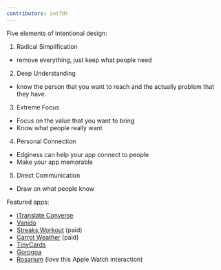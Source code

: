 ```yaml
---
contributors: zntfdr
---
```


Five elements of intentional design:

1. Radical Simplification
  - remove everything, just keep what people need

2. Deep Understanding
  - know the person that you want to reach and the actually problem that they have.

3. Extreme Focus
  - Focus on the value that you want to bring
  - Know what people really want

4. Personal Connection
  - Edginess can help your app connect to people
  - Make your app memorable

5. Direct Communication
  - Draw on what people know

Featured apps:

- [iTranslate Converse][iTranslateConverseApp]
- [Vanido][VanidoApp]
- [Streaks Workout][StreaksWorkoutApp] (paid)
- [Carrot Weather][CarrotWeatherApp] (paid)
- [TinyCards][TinyCardsApp]
- [Gorogoa][GorogoaApp]
- [Rosarium][RosariumApp] (love this Apple Watch interaction)

[iTranslateConverseApp]: https://itunes.apple.com/th/app/itranslate-converse/id1241264761
[VanidoApp]: https://itunes.apple.com/th/app/vanido-learn-to-sing/id1130249200
[StreaksWorkoutApp]: https://itunes.apple.com/us/app/streaks-workout/id1044950341
[CarrotWeatherApp]: https://itunes.apple.com/us/app/carrot-weather/id961390574
[TinyCardsApp]: https://itunes.apple.com/th/app/tinycards-fun-flashcards/id1109425556
[GorogoaApp]: https://itunes.apple.com/us/app/gorogoa/id1269225754
[RosariumApp]: https://itunes.apple.com/th/app/rosarium-rosary-crown/id1358741127